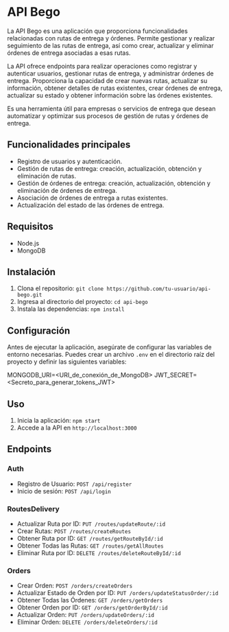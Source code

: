 # API Bego

La API Bego es una aplicación que proporciona funcionalidades relacionadas con rutas de entrega y órdenes. Permite gestionar y realizar seguimiento de las rutas de entrega, así como crear, actualizar y eliminar órdenes de entrega asociadas a esas rutas.

La API ofrece endpoints para realizar operaciones como registrar y autenticar usuarios, gestionar rutas de entrega, y administrar órdenes de entrega. Proporciona la capacidad de crear nuevas rutas, actualizar su información, obtener detalles de rutas existentes, crear órdenes de entrega, actualizar su estado y obtener información sobre las órdenes existentes.

Es una herramienta útil para empresas o servicios de entrega que desean automatizar y optimizar sus procesos de gestión de rutas y órdenes de entrega.

## Funcionalidades principales

- Registro de usuarios y autenticación.
- Gestión de rutas de entrega: creación, actualización, obtención y eliminación de rutas.
- Gestión de órdenes de entrega: creación, actualización, obtención y eliminación de órdenes de entrega.
- Asociación de órdenes de entrega a rutas existentes.
- Actualización del estado de las órdenes de entrega.

## Requisitos

- Node.js
- MongoDB


## Instalación

1. Clona el repositorio: `git clone https://github.com/tu-usuario/api-bego.git`
2. Ingresa al directorio del proyecto: `cd api-bego`
3. Instala las dependencias: `npm install`

## Configuración

Antes de ejecutar la aplicación, asegúrate de configurar las variables de entorno necesarias. Puedes crear un archivo `.env` en el directorio raíz del proyecto y definir las siguientes variables:

MONGODB_URI=<URI_de_conexión_de_MongoDB>
JWT_SECRET=<Secreto_para_generar_tokens_JWT>

## Uso

1. Inicia la aplicación: `npm start`
2. Accede a la API en `http://localhost:3000`

## Endpoints

### Auth

- Registro de Usuario: `POST /api/register`
- Inicio de sesión: `POST /api/login`

### RoutesDelivery

- Actualizar Ruta por ID: `PUT /routes/updateRoute/:id`
- Crear Rutas: `POST /routes/createRoutes`
- Obtener Ruta por ID: `GET /routes/getRouteById/:id`
- Obtener Todas las Rutas: `GET /routes/getAllRoutes`
- Eliminar Ruta por ID: `DELETE /routes/deleteRouteById/:id`

### Orders

- Crear Orden: `POST /orders/createOrders`
- Actualizar Estado de Orden por ID: `PUT /orders/updateStatusOrder/:id`
- Obtener Todas las Órdenes: `GET /orders/getOrders`
- Obtener Orden por ID: `GET /orders/getOrderById/:id`
- Actualizar Orden: `PUT /orders/updateOrders/:id`
- Eliminar Orden: `DELETE /orders/deleteOrders/:id`

